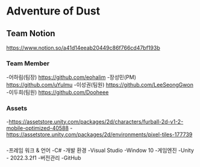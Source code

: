 # Adventure of Dust


## Team Notion

 https://www.notion.so/a41d14eeab20449c86f766cd47bf193b

### Team Member
-어하림(팀장) https://github.com/eohalim
-장성민(PM)   https://github.com/uYulmu
-이성권(팀원) https://github.com/LeeSeongGwon
-이두희(팀원) https://github.com/Dooheee

### Assets
-https://assetstore.unity.com/packages/2d/characters/furball-2d-v1-2-mobile-optimized-40588
-https://assetstore.unity.com/packages/2d/environments/pixel-tiles-177739

### 
-프레임 워크 & 언어
   -C#
-개발 환경
   -Visual Studio
   -Window 10
-게임엔진
   -Unity - 2022.3.2f1
-버전관리
   -GitHub
